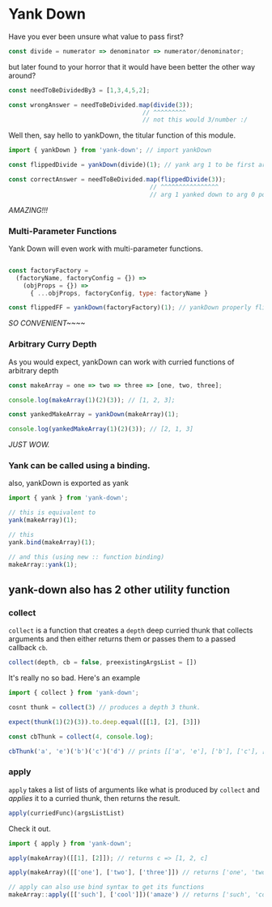 # Yank Down

Have you ever been unsure what value to pass first?

```javascript
const divide = numerator => denominator => numerator/denominator;
```

but later found to your horror that it would have been better the other way around?

```javascript
const needToBeDividedBy3 = [1,3,4,5,2];

const wrongAnswer = needToBeDivided.map(divide(3));
                                     // ^^^^^^^^^
                                     // not this would 3/number :/
```

Well then, say hello to yankDown, the titular function of this module.

```javascript
import { yankDown } from 'yank-down'; // import yankDown

const flippedDivide = yankDown(divide)(1); // yank arg 1 to be first arg

const correctAnswer = needToBeDivided.map(flippedDivide(3));
                                       // ^^^^^^^^^^^^^^^^
                                       // arg 1 yanked down to arg 0 pos
```

_AMAZING!!!_

### Multi-Parameter Functions
Yank Down will even work with multi-parameter functions.

```javascript

const factoryFactory =
  (factoryName, factoryConfig = {}) =>
    (objProps = {}) =>
      { ...objProps, factoryConfig, type: factoryName }

const flippedFF = yankDown(factoryFactory)(1); // yankDown properly flips calls
```

_SO CONVENIENT~~~~_

### Arbitrary Curry Depth

As you would expect, yankDown can work with curried functions of arbitrary depth

```javascript
const makeArray = one => two => three => [one, two, three];

console.log(makeArray(1)(2)(3)); // [1, 2, 3];

const yankedMakeArray = yankDown(makeArray)(1);

console.log(yankedMakeArray(1)(2)(3)); // [2, 1, 3]
```

*JUST WOW.*

### Yank can be called using a binding.  

also, yankDown is exported as yank

```javascript
import { yank } from 'yank-down';

// this is equivalent to
yank(makeArray)(1);

// this
yank.bind(makeArray)(1);

// and this (using new :: function binding)
makeArray::yank(1);

```

## yank-down also has 2 other utility function

### collect

`collect` is a function that creates a `depth` deep curried thunk that collects arguments and then either returns them or passes them to a passed callback `cb`.

```javascript
collect(depth, cb = false, preexistingArgsList = [])
```

It's really no so bad.  Here's an example

```javascript
import { collect } from 'yank-down';

cosnt thunk = collect(3) // produces a depth 3 thunk.

expect(thunk(1)(2)(3)).to.deep.equal([[1], [2], [3]])

const cbThunk = collect(4, console.log);

cbThunk('a', 'e')('b')('c')('d') // prints [['a', 'e'], ['b'], ['c'], ['d']]
```

### apply

`apply` takes a list of lists of arguments like what is produced by `collect` and _applies_ it to a curried thunk, then returns the result.

```javascript
apply(curriedFunc)(argsListList)
```

Check it out.
```javascript
import { apply } from 'yank-down';

apply(makeArray)([[1], [2]]); // returns c => [1, 2, c]

apply(makeArray)([['one'], ['two'], ['three']]) // returns ['one', 'two', 'three']

// apply can also use bind syntax to get its functions
makeArray::apply([['such'], ['cool']])('amaze') // returns ['such', 'cool', 'amaze']
```
